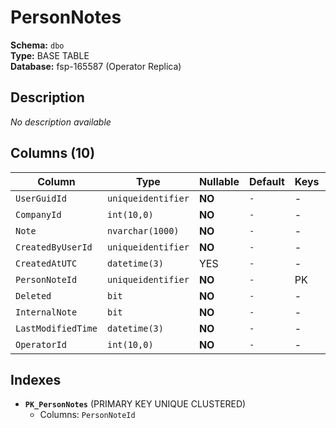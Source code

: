 # PersonNotes

**Schema:** `dbo`  
**Type:** BASE TABLE  
**Database:** fsp-165587 (Operator Replica)

## Description

*No description available*

## Columns (10)

| Column | Type | Nullable | Default | Keys | Description |
|--------|------|----------|---------|------|-------------|
| `UserGuidId` | `uniqueidentifier` | **NO** | `-` | - | - |
| `CompanyId` | `int(10,0)` | **NO** | `-` | - | - |
| `Note` | `nvarchar(1000)` | **NO** | `-` | - | - |
| `CreatedByUserId` | `uniqueidentifier` | **NO** | `-` | - | - |
| `CreatedAtUTC` | `datetime(3)` | YES | `-` | - | - |
| `PersonNoteId` | `uniqueidentifier` | **NO** | `-` | PK | - |
| `Deleted` | `bit` | **NO** | `-` | - | - |
| `InternalNote` | `bit` | **NO** | `-` | - | - |
| `LastModifiedTime` | `datetime(3)` | **NO** | `-` | - | - |
| `OperatorId` | `int(10,0)` | **NO** | `-` | - | - |

## Indexes

- **`PK_PersonNotes`** (PRIMARY KEY UNIQUE CLUSTERED)
  - Columns: `PersonNoteId`
